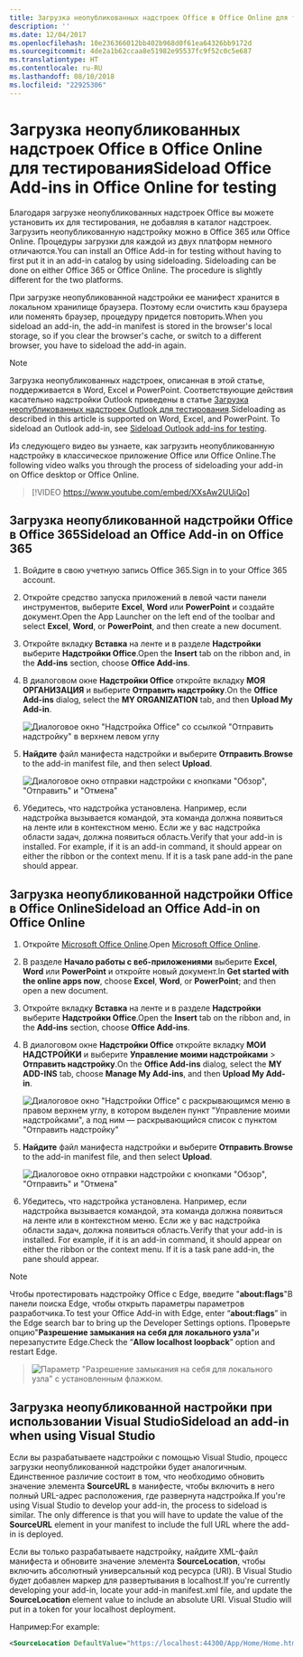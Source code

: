 ```yaml
---
title: Загрузка неопубликованных надстроек Office в Office Online для тестирования
description: ''
ms.date: 12/04/2017
ms.openlocfilehash: 10e236366012bb402b968d0f61ea64326bb9172d
ms.sourcegitcommit: 4de2a1b62ccaa8e51982e95537fc9f52c0c5e687
ms.translationtype: HT
ms.contentlocale: ru-RU
ms.lasthandoff: 08/10/2018
ms.locfileid: "22925306"
---
```

# <a name="sideload-office-add-ins-in-office-online-for-testing"></a><span data-ttu-id="b7b0e-102">Загрузка неопубликованных надстроек Office в Office Online для тестирования</span><span class="sxs-lookup"><span data-stu-id="b7b0e-102">Sideload Office Add-ins in Office Online for testing</span></span>

<span data-ttu-id="b7b0e-p101">Благодаря загрузке неопубликованных надстроек Office вы можете установить их для тестирования, не добавляя в каталог надстроек. Загрузить неопубликованную надстройку можно в Office 365 или Office Online. Процедуры загрузки для каждой из двух платформ немного отличаются.</span><span class="sxs-lookup"><span data-stu-id="b7b0e-p101">You can install an Office Add-in for testing without having to first put it in an add-in catalog by using sideloading. Sideloading can be done on either Office 365 or Office Online. The procedure is slightly different for the two platforms.</span></span> 

<span data-ttu-id="b7b0e-106">При загрузке неопубликованной надстройки ее манифест хранится в локальном хранилище браузера. Поэтому если очистить кэш браузера или поменять браузер, процедуру придется повторить.</span><span class="sxs-lookup"><span data-stu-id="b7b0e-106">When you sideload an add-in, the add-in manifest is stored in the browser's local storage, so if you clear the browser's cache, or switch to a different browser, you have to sideload the add-in again.</span></span>


> [!NOTE]
> <span data-ttu-id="b7b0e-p102">Загрузка неопубликованных надстроек, описанная в этой статье, поддерживается в Word, Excel и PowerPoint. Соответствующие действия касательно надстройки Outlook приведены в статье [Загрузка неопубликованных надстроек Outlook для тестирования](https://docs.microsoft.com/outlook/add-ins/sideload-outlook-add-ins-for-testing).</span><span class="sxs-lookup"><span data-stu-id="b7b0e-p102">Sideloading as described in this article is supported on Word, Excel, and PowerPoint. To sideload an Outlook add-in, see [Sideload Outlook add-ins for testing](https://docs.microsoft.com/outlook/add-ins/sideload-outlook-add-ins-for-testing).</span></span>

<span data-ttu-id="b7b0e-109">Из следующего видео вы узнаете, как загрузить неопубликованную надстройку в классическое приложение Office или Office Online.</span><span class="sxs-lookup"><span data-stu-id="b7b0e-109">The following video walks you through the process of sideloading your add-in on Office desktop or Office Online.</span></span>  


> [!VIDEO https://www.youtube.com/embed/XXsAw2UUiQo]

## <a name="sideload-an-office-add-in-on-office-365"></a><span data-ttu-id="b7b0e-110">Загрузка неопубликованной надстройки Office в Office 365</span><span class="sxs-lookup"><span data-stu-id="b7b0e-110">Sideload an Office Add-in on Office 365</span></span>


1. <span data-ttu-id="b7b0e-111">Войдите в свою учетную запись Office 365.</span><span class="sxs-lookup"><span data-stu-id="b7b0e-111">Sign in to your Office 365 account.</span></span>
    
2. <span data-ttu-id="b7b0e-112">Откройте средство запуска приложений в левой части панели инструментов, выберите **Excel**, **Word** или **PowerPoint** и создайте документ.</span><span class="sxs-lookup"><span data-stu-id="b7b0e-112">Open the App Launcher on the left end of the toolbar and select  **Excel**,  **Word**, or  **PowerPoint**, and then create a new document.</span></span>
    
3. <span data-ttu-id="b7b0e-113">Откройте вкладку  **Вставка** на ленте и в разделе **Надстройки** выберите **Надстройки Office**.</span><span class="sxs-lookup"><span data-stu-id="b7b0e-113">Open the  **Insert** tab on the ribbon and, in the **Add-ins** section, choose **Office Add-ins**.</span></span>
    
4. <span data-ttu-id="b7b0e-114">В диалоговом окне **Надстройки Office** откройте вкладку **МОЯ ОРГАНИЗАЦИЯ** и выберите **Отправить надстройку**.</span><span class="sxs-lookup"><span data-stu-id="b7b0e-114">On the  **Office Add-ins** dialog, select the **MY ORGANIZATION** tab, and then **Upload My Add-in**.</span></span>
    
    ![Диалоговое окно "Надстройка Office" со ссылкой "Отправить надстройку" в верхнем левом углу](../images/office-add-ins.png)

5.  <span data-ttu-id="b7b0e-116">**Найдите** файл манифеста надстройки и выберите **Отправить**.</span><span class="sxs-lookup"><span data-stu-id="b7b0e-116">**Browse** to the add-in manifest file, and then select **Upload**.</span></span>
    
    ![Диалоговое окно отправки надстройки с кнопками "Обзор", "Отправить" и "Отмена"](../images/upload-add-in.png)

6. <span data-ttu-id="b7b0e-p103">Убедитесь, что надстройка установлена. Например, если надстройка вызывается командой, эта команда должна появиться на ленте или в контекстном меню. Если же у вас надстройка области задач, должна появиться область.</span><span class="sxs-lookup"><span data-stu-id="b7b0e-p103">Verify that your add-in is installed. For example, if it is an add-in command, it should appear on either the ribbon or the context menu. If it is a task pane add-in the pane should appear.</span></span>
    

## <a name="sideload-an-office-add-in-on-office-online"></a><span data-ttu-id="b7b0e-121">Загрузка неопубликованной надстройки Office в Office Online</span><span class="sxs-lookup"><span data-stu-id="b7b0e-121">Sideload an Office Add-in on Office Online</span></span>


1. <span data-ttu-id="b7b0e-122">Откройте [Microsoft Office Online](https://office.live.com/).</span><span class="sxs-lookup"><span data-stu-id="b7b0e-122">Open [Microsoft Office Online](https://office.live.com/).</span></span>
    
2. <span data-ttu-id="b7b0e-123">В разделе  **Начало работы с веб-приложениями** выберите **Excel**,  **Word** или **PowerPoint** и откройте новый документ.</span><span class="sxs-lookup"><span data-stu-id="b7b0e-123">In  **Get started with the online apps now**, choose  **Excel**,  **Word**, or  **PowerPoint**; and then open a new document.</span></span>
    
3. <span data-ttu-id="b7b0e-124">Откройте вкладку  **Вставка** на ленте и в разделе **Надстройки** выберите **Надстройки Office**.</span><span class="sxs-lookup"><span data-stu-id="b7b0e-124">Open the  **Insert** tab on the ribbon and, in the **Add-ins** section, choose **Office Add-ins**.</span></span>
    
4. <span data-ttu-id="b7b0e-125">В диалоговом окне **Надстройки Office** откройте вкладку **МОИ НАДСТРОЙКИ** и выберите **Управление моими надстройками** > **Отправить надстройку**.</span><span class="sxs-lookup"><span data-stu-id="b7b0e-125">On the  **Office Add-ins** dialog, select the **MY ADD-INS** tab, choose **Manage My Add-ins**, and then  **Upload My Add-in**.</span></span>
    
    ![Диалоговое окно "Надстройки Office" с раскрывающимся меню в правом верхнем углу, в котором выделен пункт "Управление моими надстройками", а под ним — раскрывающийся список с пунктом "Отправить надстройку"](../images/office-add-ins-my-account.png)

5.  <span data-ttu-id="b7b0e-127">**Найдите** файл манифеста надстройки и выберите **Отправить**.</span><span class="sxs-lookup"><span data-stu-id="b7b0e-127">**Browse** to the add-in manifest file, and then select **Upload**.</span></span>
    
    ![Диалоговое окно отправки надстройки с кнопками "Обзор", "Отправить" и "Отмена"](../images/upload-add-in.png)

6. <span data-ttu-id="b7b0e-p104">Убедитесь, что надстройка установлена. Например, если надстройка вызывается командой, эта команда должна появиться на ленте или в контекстном меню. Если же у вас надстройка области задач, должна появиться область.</span><span class="sxs-lookup"><span data-stu-id="b7b0e-p104">Verify that your add-in is installed. For example, if it is an add-in command, it should appear on either the ribbon or the context menu. If it is a task pane add-in, the pane should appear.</span></span>

> [!NOTE]
><span data-ttu-id="b7b0e-132">Чтобы протестировать надстройку Office с Edge, введите "**about:flags**"В панели поиска Edge, чтобы открыть параметры параметров разработчика.</span><span class="sxs-lookup"><span data-stu-id="b7b0e-132">To test your Office Add-in with Edge, enter “**about:flags**” in the Edge search bar to bring up the Developer Settings options.</span></span>  <span data-ttu-id="b7b0e-133">Проверьте опцию"**Разрешение замыкания на себя для локального узла**"и перезапустите Edge.</span><span class="sxs-lookup"><span data-stu-id="b7b0e-133">Check the “**Allow localhost loopback**” option and restart Edge.</span></span>

>    ![Параметр "Разрешение замыкания на себя для локального узла" с установленным флажком.](../images/allow-localhost-loopback.png)

## <a name="sideload-an-add-in-when-using-visual-studio"></a><span data-ttu-id="b7b0e-135">Загрузка неопубликованной настройки при использовании Visual Studio</span><span class="sxs-lookup"><span data-stu-id="b7b0e-135">Sideload an add-in when using Visual Studio</span></span>

<span data-ttu-id="b7b0e-p106">Если вы разрабатываете надстройки с помощью Visual Studio, процесс загрузки неопубликованной надстройки будет аналогичным. Единственное различие состоит в том, что необходимо обновить значение элемента **SourceURL** в манифесте, чтобы включить в него полный URL-адрес расположения, где развернута надстройка.</span><span class="sxs-lookup"><span data-stu-id="b7b0e-p106">If you're using Visual Studio to develop your add-in, the process to sideload is similar. The only difference is that you will have to update the value of the **SourceURL** element in your manifest to include the full URL where the add-in is deployed.</span></span> 

<span data-ttu-id="b7b0e-p107">Если вы только разрабатываете надстройку, найдите XML-файл манифеста и обновите значение элемента **SourceLocation**, чтобы включить абсолютный универсальный код ресурса (URI). В Visual Studio будет добавлен маркер для развертывания в localhost.</span><span class="sxs-lookup"><span data-stu-id="b7b0e-p107">If you're currently developing your add-in, locate your add-in manifest.xml file, and update the **SourceLocation** element value to include an absolute URI. Visual Studio will put in a token for your localhost deployment.</span></span>

<span data-ttu-id="b7b0e-140">Например:</span><span class="sxs-lookup"><span data-stu-id="b7b0e-140">For example:</span></span> 

```xml
<SourceLocation DefaultValue="https://localhost:44300/App/Home/Home.html" />
```
